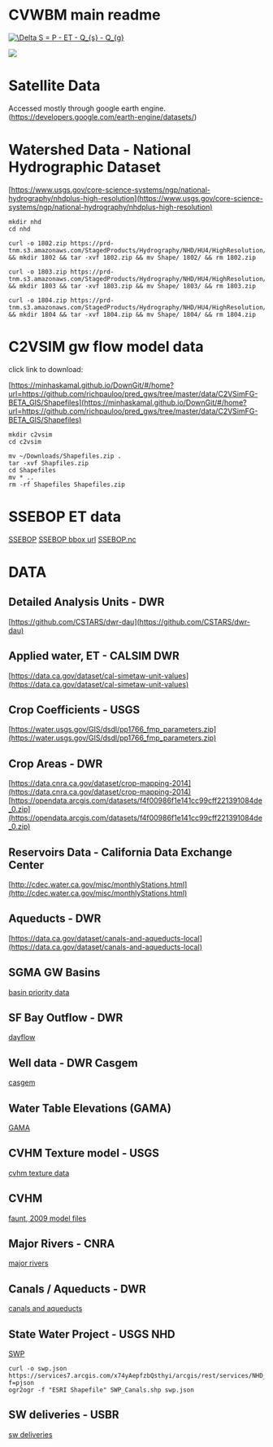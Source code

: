 # CVWBM main readme

<a href="https://www.codecogs.com/eqnedit.php?latex=\Delta&space;S&space;=&space;P&space;-&space;ET&space;-&space;Q_{s}&space;-&space;Q_{g}" target="_blank"><img src="https://latex.codecogs.com/gif.latex?\Delta&space;S&space;=&space;P&space;-&space;ET&space;-&space;Q_{s}&space;-&space;Q_{g}" title="\Delta S = P - ET - Q_{s} - Q_{g}" /></a>

[![](https://ca.water.usgs.gov/projects/central-valley/images/ca3449_cover1.png)](#)

# Satellite Data
Accessed mostly through google earth engine. (https://developers.google.com/earth-engine/datasets/)

# Watershed Data - National Hydrographic Dataset 
[https://www.usgs.gov/core-science-systems/ngp/national-hydrography/nhdplus-high-resolution](https://www.usgs.gov/core-science-systems/ngp/national-hydrography/nhdplus-high-resolution)
```
mkdir nhd
cd nhd

curl -o 1802.zip https://prd-tnm.s3.amazonaws.com/StagedProducts/Hydrography/NHD/HU4/HighResolution/Shape/NHD_H_1802_HU4_Shape.zip && mkdir 1802 && tar -xvf 1802.zip && mv Shape/ 1802/ && rm 1802.zip

curl -o 1803.zip https://prd-tnm.s3.amazonaws.com/StagedProducts/Hydrography/NHD/HU4/HighResolution/Shape/NHD_H_1803_HU4_Shape.zip && mkdir 1803 && tar -xvf 1803.zip && mv Shape/ 1803/ && rm 1803.zip

curl -o 1804.zip https://prd-tnm.s3.amazonaws.com/StagedProducts/Hydrography/NHD/HU4/HighResolution/Shape/NHD_H_1804_HU4_Shape.zip && mkdir 1804 && tar -xvf 1804.zip && mv Shape/ 1804/ && rm 1804.zip

```

# C2VSIM gw flow model data

click link to download:

[https://minhaskamal.github.io/DownGit/#/home?url=https://github.com/richpauloo/pred_gws/tree/master/data/C2VSimFG-BETA_GIS/Shapefiles](https://minhaskamal.github.io/DownGit/#/home?url=https://github.com/richpauloo/pred_gws/tree/master/data/C2VSimFG-BETA_GIS/Shapefiles)

```
mkdir c2vsim
cd c2vsim

mv ~/Downloads/Shapefiles.zip .
tar -xvf Shapfiles.zip
cd Shapefiles
mv * ..
rm -rf Shapefiles Shapefiles.zip

```


# SSEBOP ET data 
[SSEBOP](https://cida.usgs.gov/thredds/catalog.html?dataset=cida.usgs.gov/ssebopeta/monthly)
[SSEBOP bbox url](https://cida.usgs.gov/thredds/ncss/ssebopeta/monthly/dataset.html)
[SSEBOP.nc](https://cida.usgs.gov/thredds/ncss/ssebopeta/monthly?var=et&north=42.003728&west=-123.217338&east=-117.959444&south=34.459646&horizStride=1&time_start=2000-01-01T00%3A00%3A00Z&time_end=2019-10-01T00%3A00%3A00Z&timeStride=1&addLatLon=true)

# DATA

## Detailed Analysis Units - DWR
[https://github.com/CSTARS/dwr-dau](https://github.com/CSTARS/dwr-dau)

## Applied water, ET - CALSIM DWR
[https://data.ca.gov/dataset/cal-simetaw-unit-values](https://data.ca.gov/dataset/cal-simetaw-unit-values)

## Crop Coefficients - USGS
[https://water.usgs.gov/GIS/dsdl/pp1766_fmp_parameters.zip](https://water.usgs.gov/GIS/dsdl/pp1766_fmp_parameters.zip)

## Crop Areas - DWR
[https://data.cnra.ca.gov/dataset/crop-mapping-2014](https://data.cnra.ca.gov/dataset/crop-mapping-2014)
[https://opendata.arcgis.com/datasets/f4f00986f1e141cc99cff221391084de_0.zip](https://opendata.arcgis.com/datasets/f4f00986f1e141cc99cff221391084de_0.zip)

## Reservoirs Data - California Data Exchange Center
[http://cdec.water.ca.gov/misc/monthlyStations.html](http://cdec.water.ca.gov/misc/monthlyStations.html) 

## Aqueducts - DWR 
[https://data.ca.gov/dataset/canals-and-aqueducts-local](https://data.ca.gov/dataset/canals-and-aqueducts-local)

## SGMA GW Basins 
[basin priority data](https://data.cnra.ca.gov/dataset/sgma-basin-prioritization-2018/resource/7bfe794b-b64e-46ee-9d7f-2ca9593cfee2)

## SF Bay Outflow - DWR
[dayflow](https://water.ca.gov/Programs/Environmental-Services/Compliance-Monitoring-And-Assessment/Dayflow-Data)

## Well data - DWR Casgem 
[casgem](https://data.cnra.ca.gov/dataset/periodic-groundwater-level-measurements)

## Water Table Elevations (GAMA)
[GAMA](https://gamagroundwater.waterboards.ca.gov/gama/datadownload) 

## CVHM Texture model - USGS
[cvhm texture data](https://ca.water.usgs.gov/projects/central-valley/well-log-texture.xls)

## CVHM
[faunt, 2009 model files](https://water.usgs.gov/GIS/dsdl/gwmodels/PP2009-1766/model.zip)

## Major Rivers - CNRA
[major rivers](https://data.cnra.ca.gov/dataset/national-hydrography-dataset-nhd/resource/510abd22-f63b-4981-a17e-3c76cec5fa18)

## Canals / Aqueducts - DWR
[canals and aqueducts](http://atlas-dwr.opendata.arcgis.com/datasets/b788fb2628844f54b92e46dac5bb7229_0)

## State Water Project - USGS NHD
[SWP](https://services7.arcgis.com/x74yAepfzbQsthyi/arcgis/rest/services/NHD_SWP_Aqueduct/FeatureServer/0?f=pjson)
```
curl -o swp.json https://services7.arcgis.com/x74yAepfzbQsthyi/arcgis/rest/services/NHD_SWP_Aqueduct/FeatureServer/0?f=pjson 
ogr2ogr -f "ESRI Shapefile" SWP_Canals.shp swp.json
```

## SW deliveries - USBR
[sw deliveries](https://www.usbr.gov/mp/cvo/deliv.html)